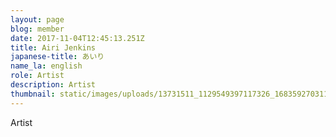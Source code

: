 ```yaml
---
layout: page
blog: member
date: 2017-11-04T12:45:13.251Z
title: Airi Jenkins
japanese-title: あいり
name_la: english
role: Artist
description: Artist
thumbnail: static/images/uploads/13731511_1129549397117326_1683592703118839409_n.jpg
---
```

Artist
